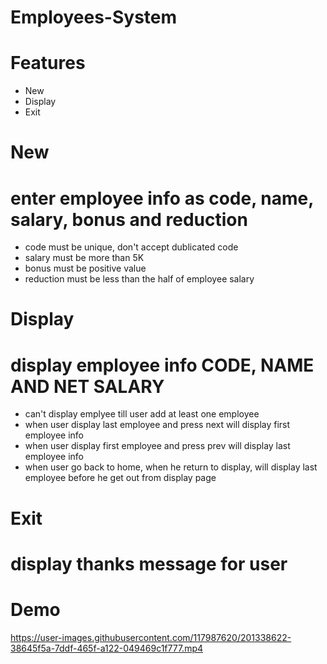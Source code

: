 # Employees-System

# Features
- New
- Display
- Exit

# New
# enter employee info as code, name, salary, bonus and reduction
- code must be unique, don't accept dublicated code
- salary must be more than 5K
- bonus must be positive value
- reduction must be less than the half of employee salary

# Display
# display employee info CODE, NAME AND NET SALARY
- can't display emplyee till user add at least one employee 
- when user display last employee and press next will display first employee info
- when user display first employee and press prev will display last employee info
- when user go back to home, when he return to display, will display last employee before he get out from display page

# Exit
# display thanks message for user

# Demo 

https://user-images.githubusercontent.com/117987620/201338622-38645f5a-7ddf-465f-a122-049469c1f777.mp4

